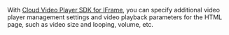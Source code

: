With [Cloud Video Player SDK for IFrame](../../video/iframe-sdk.md), you can specify additional video player management settings and video playback parameters for the HTML page, such as video size and looping, volume, etc.
